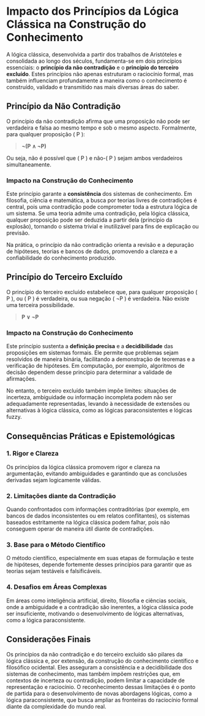 
# Impacto dos Princípios da Lógica Clássica na Construção do Conhecimento

A lógica clássica, desenvolvida a partir dos trabalhos de Aristóteles e consolidada ao longo dos séculos, fundamenta-se em dois princípios essenciais: o **princípio da não contradição** e o **princípio do terceiro excluído**. Estes princípios não apenas estruturam o raciocínio formal, mas também influenciam profundamente a maneira como o conhecimento é construído, validado e transmitido nas mais diversas áreas do saber.

## Princípio da Não Contradição

O princípio da não contradição afirma que uma proposição não pode ser verdadeira e falsa ao mesmo tempo e sob o mesmo aspecto. Formalmente, para qualquer proposição \( P \):

> **¬(P ∧ ¬P)**

Ou seja, não é possível que \( P \) e não-\( P \) sejam ambos verdadeiros simultaneamente.

### Impacto na Construção do Conhecimento

Este princípio garante a **consistência** dos sistemas de conhecimento. Em filosofia, ciência e matemática, a busca por teorias livres de contradições é central, pois uma contradição pode comprometer toda a estrutura lógica de um sistema. Se uma teoria admite uma contradição, pela lógica clássica, qualquer proposição pode ser deduzida a partir dela (princípio da explosão), tornando o sistema trivial e inutilizável para fins de explicação ou previsão.

Na prática, o princípio da não contradição orienta a revisão e a depuração de hipóteses, teorias e bancos de dados, promovendo a clareza e a confiabilidade do conhecimento produzido.

## Princípio do Terceiro Excluído

O princípio do terceiro excluído estabelece que, para qualquer proposição \( P \), ou \( P \) é verdadeira, ou sua negação \( ¬P \) é verdadeira. Não existe uma terceira possibilidade.

> **P ∨ ¬P**

### Impacto na Construção do Conhecimento

Este princípio sustenta a **definição precisa** e a **decidibilidade** das proposições em sistemas formais. Ele permite que problemas sejam resolvidos de maneira binária, facilitando a demonstração de teoremas e a verificação de hipóteses. Em computação, por exemplo, algoritmos de decisão dependem desse princípio para determinar a validade de afirmações.

No entanto, o terceiro excluído também impõe limites: situações de incerteza, ambiguidade ou informação incompleta podem não ser adequadamente representadas, levando à necessidade de extensões ou alternativas à lógica clássica, como as lógicas paraconsistentes e lógicas fuzzy.

## Consequências Práticas e Epistemológicas

### 1. **Rigor e Clareza**
Os princípios da lógica clássica promovem rigor e clareza na argumentação, evitando ambiguidades e garantindo que as conclusões derivadas sejam logicamente válidas.

### 2. **Limitações diante da Contradição**
Quando confrontados com informações contraditórias (por exemplo, em bancos de dados inconsistentes ou em relatos conflitantes), os sistemas baseados estritamente na lógica clássica podem falhar, pois não conseguem operar de maneira útil diante de contradições.

### 3. **Base para o Método Científico**
O método científico, especialmente em suas etapas de formulação e teste de hipóteses, depende fortemente desses princípios para garantir que as teorias sejam testáveis e falsificáveis.

### 4. **Desafios em Áreas Complexas**
Em áreas como inteligência artificial, direito, filosofia e ciências sociais, onde a ambiguidade e a contradição são inerentes, a lógica clássica pode ser insuficiente, motivando o desenvolvimento de lógicas alternativas, como a lógica paraconsistente.

## Considerações Finais

Os princípios da não contradição e do terceiro excluído são pilares da lógica clássica e, por extensão, da construção do conhecimento científico e filosófico ocidental. Eles asseguram a consistência e a decidibilidade dos sistemas de conhecimento, mas também impõem restrições que, em contextos de incerteza ou contradição, podem limitar a capacidade de representação e raciocínio. O reconhecimento dessas limitações é o ponto de partida para o desenvolvimento de novas abordagens lógicas, como a lógica paraconsistente, que busca ampliar as fronteiras do raciocínio formal diante da complexidade do mundo real.

